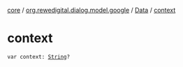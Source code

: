 [core](../../index.md) / [org.rewedigital.dialog.model.google](../index.md) / [Data](index.md) / [context](./context.md)

# context

`var context: `[`String`](https://kotlinlang.org/api/latest/jvm/stdlib/kotlin/-string/index.html)`?`